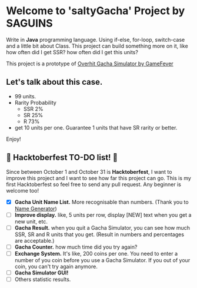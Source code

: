 # Welcome to 'saltyGacha' Project by SAGUINS
Write in **Java** programming language. Using if-else, for-loop, switch-case and a little bit about Class. This project can build something more on it, like how often did I get SSR? how often did I get this units?

This project is a prototype of [Overhit Gacha Simulator by GameFever](https://overhit.gamefever.co/gacha/)

## Let's talk about this case.
- 99 units.
- Rarity Probability
  - SSR 2%
  - SR 25%
  - R 73%
- get 10 units per one. Guarantee 1 units that have SR rarity or better.

Enjoy!

## 🎃 Hacktoberfest TO-DO list! 🎃
Since between October 1 and October 31 is **Hacktoberfest**, I want to improve this project and I want to see how far this project can go. This is my first Hacktoberfest so feel free to send any pull request. Any beginner is welcome too!
- [x] **Gacha Unit Name List.** More recognisable than numbers. (Thank you to [Name Generator](https://www.name-generator.org.uk/fantasy/))
- [ ] **Improve display.** like, 5 units per row, display [NEW] text when you get a new unit, etc.
- [ ] **Gacha Result.** when you quit a Gacha Simulator, you can see how much SSR, SR and R units that you get. (Result in numbers and percentages are acceptable.)
- [ ] **Gacha Counter.** how much time did you try again?
- [ ] **Exchange System.** It's like, 200 coins per one. You need to enter a number of you coin before you use a Gacha Simulator. If you out of your coin, you can't try again anymore.
- [ ] **Gacha Simulator GUI!**
- [ ] Others statistic results.
